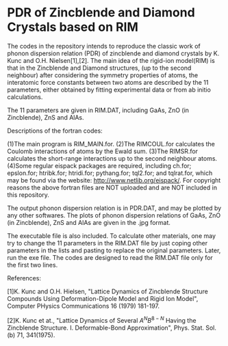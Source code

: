 # PDR of Zincblende and Diamond Crystals based on RIM
The codes in the repository intends to reproduce the classic work of phonon dispersion relation (PDR) of zincblende and diamond crystals by K. Kunc and O.H. Nielsen[1],[2].
The main idea of the rigid-ion model(RIM) is that in the Zincblende and Diamond structures, (up to the second neighbour) after considering the symmetry properties of atoms, the interatomic force constants between two atoms are described by the 11 parameters, either obtained by fitting experimental data or from ab initio calculations.

The 11 parameters are given in RIM.DAT, including GaAs, ZnO (in Zincblende), ZnS and AlAs.

Descriptions of the fortran codes:

(1)The main program is RIM_MAIN.for.
(2)The RIMCOUL.for calculates the Coulomb interactions of atoms by the Ewald sum.
(3)The RIMSR.for calculates the short-range interactions up to the second neighbour atoms. 
(4)Some regular eispack packages are required, including
	ch.for; 
	epslon.for; 
	htribk.for; 
	htridi.for; 
	pythang.for; 
	tql2.for; and
	tqlrat.for, which may be found via the website: http://www.netlib.org/eispack/. For copyright reasons the above fortran files are NOT uploaded and are NOT included in this repository.

The output phonon dispersion relation is in PDR.DAT, and may be plotted by any other softwares. The plots of phonon dispersion relations of GaAs, ZnO (in Zincblende), ZnS and AlAs are given in the .jpg format.

The executable file is also included. To calculate other materials, one may try to change the 11 parameters in the RIM.DAT file by just coping other parameters in the lists and pasting to replace the original parameters. Later, run the exe file. The codes are designed to read the RIM.DAT file only for the first two lines.

References:

[1]K. Kunc and O.H. Hielsen, "Lattice Dynamics of Zincblende Structure Compounds Using Deformation-Dipole Model and Rigid Ion Model", Computer PHysics Communications 16 (1979) 181-197.

[2]K. Kunc et at., "Lattice Dynamics of Several $A^{N}B^{8-N}$ Having the Zincblende Structure. I. Deformable-Bond Approximation", Phys. Stat. Sol. (b) 71, 341(1975).
